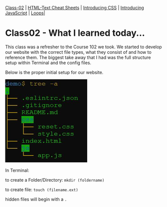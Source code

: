 [Class-02](https://cassandraortiz.github.io/reading-notes/Class02/class-02) \| [HTML-Text Cheat Sheets](https://cassandraortiz.github.io/reading-notes/Class02/class-02_html-text) \| [Introducing CSS](https://cassandraortiz.github.io/reading-notes/Class02/class-02_CSS-intro) \| [Introducing JavaScript](https://cassandraortiz.github.io/reading-notes/Class02/class-02_java-intro) \| [Loops](https://cassandraortiz.github.io/reading-notes/Class02/class-02_loops)\| 

# Class02 - What I learned today...

This class was a refresher to the Course 102 we took.  We started to develop our website with the correct file types, what they consist of and how to reference them. The biggest take away that I had was the full structure setup within Terminal and the config files. 

Below is the proper initial setup for our website.

![IF Statement](/pics/capture.JPG)

In Terminal:

 to create a Folder/Directory: `mkdir (foldername)`

 to create file: `touch (filename.ext)`

hidden files will begin with a `.`

